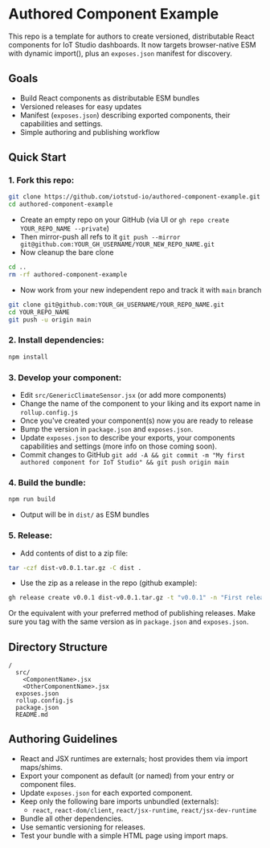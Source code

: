 # Authored Component Example

This repo is a template for authors to create versioned, distributable React components for IoT Studio dashboards. It now targets browser-native ESM with dynamic import(), plus an `exposes.json` manifest for discovery.

## Goals
- Build React components as distributable ESM bundles
- Versioned releases for easy updates
- Manifest (`exposes.json`) describing exported components, their capabilities and settings.
- Simple authoring and publishing workflow

## Quick Start

### 1. Fork this repo:
```sh
git clone https://github.com/iotstud-io/authored-component-example.git
cd authored-component-example
```
- Create an empty repo on your GitHub (via UI or `gh repo create YOUR_REPO_NAME --private`)
- Then mirror-push all refs to it
`git push --mirror git@github.com:YOUR_GH_USERNAME/YOUR_NEW_REPO_NAME.git`
- Now cleanup the bare clone
```sh
cd ..
rm -rf authored-component-example
```
- Now work from your new independent repo and track it with `main` branch
```sh
git clone git@github.com:YOUR_GH_USERNAME/YOUR_REPO_NAME.git
cd YOUR_REPO_NAME
git push -u origin main
```

### 2. Install dependencies:
```sh
npm install
```

### 3. Develop your component:
- Edit `src/GenericClimateSensor.jsx` (or add more components)
- Change the name of the component to your liking and its export name in `rollup.config.js`
- Once you've created your component(s) now you are ready to release
- Bump the version in `package.json` and `exposes.json`.
- Update `exposes.json` to describe your exports, your components capabilities and settings (more info on those coming soon).
- Commit changes to GitHub `git add -A && git commit -m "My first authored component for IoT Studio" && git push origin main`

### 4. Build the bundle:
```sh
npm run build
```
- Output will be in `dist/` as ESM bundles

### 5. Release:
- Add contents of dist to a zip file:
```bash
tar -czf dist-v0.0.1.tar.gz -C dist .
```
- Use the zip as a release in the repo (github example):
```bash
gh release create v0.0.1 dist-v0.0.1.tar.gz -t "v0.0.1" -n "First release of authored-component-example"
```
Or the equivalent with your preferred method of publishing releases. Make sure you tag with the same version as in `package.json` and `exposes.json`.

## Directory Structure
```
/
  src/
    <ComponentName>.jsx
    <OtherComponentName>.jsx
  exposes.json
  rollup.config.js
  package.json
  README.md
```

## Authoring Guidelines
- React and JSX runtimes are externals; host provides them via import maps/shims.
- Export your component as default (or named) from your entry or component files.
- Update `exposes.json` for each exported component.
- Keep only the following bare imports unbundled (externals):
  - `react`, `react-dom/client`, `react/jsx-runtime`, `react/jsx-dev-runtime`
- Bundle all other dependencies.
- Use semantic versioning for releases.
- Test your bundle with a simple HTML page using import maps.
